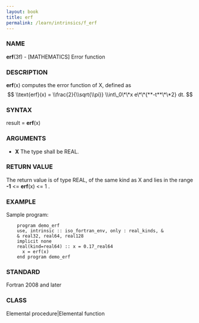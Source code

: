 ```yaml
---
layout: book
title: erf
permalink: /learn/intrinsics/f_erf
---
```

### NAME

**erf**(3f) - \[MATHEMATICS\] Error function

### DESCRIPTION

**erf**(x) computes the error function of X, defined as $$
\\text{erf}(x) = \\frac{2}{\\sqrt{\\pi}} \\int\_0\*\*x
e\*\*{**-t**\*\*2} dt. $$

### SYNTAX

result = **erf**(x)

### ARGUMENTS

  - **X**
    The type shall be REAL.

### RETURN VALUE

The return value is of type REAL, of the same kind as X and lies in the
range **-1** \<= **erf**(x) \<= 1 .

### EXAMPLE

Sample program:

```
    program demo_erf
    use, intrinsic :: iso_fortran_env, only : real_kinds, &
    & real32, real64, real128
    implicit none
    real(kind=real64) :: x = 0.17_real64
      x = erf(x)
    end program demo_erf
```

### STANDARD

Fortran 2008 and later

### CLASS

Elemental procedure|Elemental function
